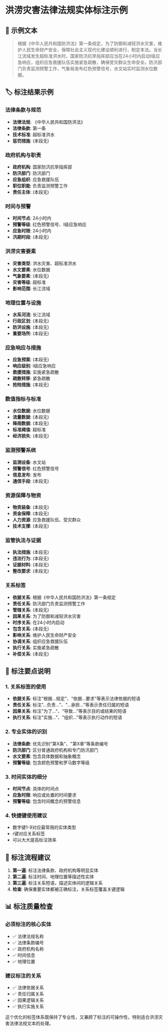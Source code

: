 # 洪涝灾害法律法规实体标注示例

## 📖 示例文本

> 根据《中华人民共和国防洪法》第一条规定，为了防御和减轻洪水灾害，维护人民生命财产安全，保障社会主义现代化建设顺利进行，制定本法。当长江流域发生超标准洪水时，国家防汛抗旱指挥部应当在24小时内启动Ⅰ级应急响应，组织应急救援队伍实施紧急疏散，确保受灾群众生命安全。防汛部门负责监测预警工作，气象局发布红色预警信号，水文站实时监测水位数据。

## 🏷️ 标注结果示例

### 法律条款与规范
- **法律法规**: 《中华人民共和国防洪法》
- **法律条款**: 第一条
- **技术标准**: 超标准洪水
- **惩罚措施**: (本段无)

### 政府机构与职责
- **政府机构**: 国家防汛抗旱指挥部
- **防汛部门**: 防汛部门
- **应急组织**: 应急救援队伍
- **职位职能**: 负责监测预警工作
- **责任主体**: (本段无)

### 时间与预警
- **时间节点**: 24小时内
- **预警等级**: 红色预警信号、Ⅰ级应急响应
- **应急时限**: 24小时内
- **汛期时段**: (本段无)

### 洪涝灾害要素
- **灾害类型**: 洪水灾害、超标准洪水
- **水文要素**: 水位数据
- **气象要素**: (本段无)
- **灾害等级**: 超标准
- **影响范围**: 长江流域

### 地理位置与设施
- **水系河流**: 长江流域
- **行政区划**: (本段无)
- **防洪设施**: (本段无)
- **重要场所**: (本段无)

### 应急响应与措施
- **应急预案**: (本段无)
- **响应级别**: Ⅰ级应急响应
- **救援措施**: 实施紧急疏散
- **疏散转移**: 紧急疏散
- **抢险措施**: (本段无)

### 数值指标与标准
- **水位数据**: 水位数据
- **流量数据**: (本段无)
- **降雨数据**: (本段无)
- **标准阈值**: 超标准
- **经济损失**: (本段无)

### 监测预警系统
- **监测设备**: 水文站
- **预警信号**: 红色预警信号
- **信息发布**: 发布
- **通信手段**: (本段无)

### 资源保障与物资
- **物资装备**: (本段无)
- **资金保障**: (本段无)
- **人力资源**: 应急救援队伍、受灾群众
- **技术支撑**: (本段无)

### 监管执法与证据
- **执法措施**: (本段无)
- **违法行为**: (本段无)
- **证据材料**: (本段无)
- **整改要求**: (本段无)

### 关系标签
- **依据关系**: 根据《中华人民共和国防洪法》第一条规定
- **责任关系**: 防汛部门负责监测预警工作
- **管辖关系**: (本段无)
- **因果关系**: 为了防御和减轻洪水灾害
- **时序关系**: 在24小时内启动
- **包含关系**: (本段无)
- **影响关系**: 维护人民生命财产安全
- **协调关系**: 组织应急救援队伍
- **执行关系**: 实施紧急疏散
- **补偿关系**: (本段无)

## 🎯 标注要点说明

### 1. 关系标签的使用
- **依据关系**: 标注"根据...规定"、"依据...要求"等表示法律依据的短语
- **责任关系**: 标注"...负责..."、"...承担..."等表示责任归属的短语
- **因果关系**: 标注"为了..."、"导致..."等表示目的或结果的短语
- **执行关系**: 标注"实施..."、"组织..."等表示执行动作的短语

### 2. 专业实体的识别
- **法律条款**: 优先识别"第X条"、"第X章"等条款编号
- **防汛部门**: 区分普通政府机构和专门防汛部门
- **水文要素**: 包含具体数据和抽象概念
- **预警等级**: 包含颜色预警和罗马数字等级

### 3. 时间实体的细分
- **时间节点**: 具体的时间点
- **应急时限**: 响应或处置的时间要求
- **预警等级**: 包含时间概念的预警信息

### 4. 快捷键使用建议
- 数字键1-9对应最常用的实体类型
- r键对应关系标签
- 可以大大提高标注效率

## 🔄 标注流程建议

1. **第一遍**: 标注法律条款、政府机构等明显实体
2. **第二遍**: 标注时间、地理位置等描述性实体  
3. **第三遍**: 标注关系短语，描述实体间的逻辑关系
4. **检查**: 确保重要实体都被正确标注，关系标签覆盖关键逻辑

## 📊 标注质量检查

### 必须标注的核心实体
- ✅ 法律法规名称
- ✅ 法律条款编号
- ✅ 政府机构名称
- ✅ 时间信息
- ✅ 地理位置

### 建议标注的关系
- ✅ 法律依据关系
- ✅ 责任归属关系
- ✅ 因果逻辑关系
- ✅ 执行实施关系

这个优化的标签体系既保持了专业性，又兼顾了标注的可操作性，特别适合洪涝灾害法律法规文本的处理。
